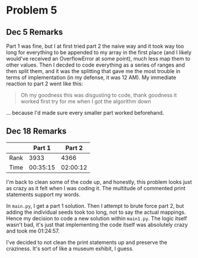 # Problem 5
## Dec 5 Remarks
Part 1 was fine, but I at first tried part 2 the naive way and it took way too long for everything to be appended to my array in the first place (and I likely would've received an OverflowError at some point), much less map them to other values. Then I decded to code everything as a series of ranges and then split them, and it was the splitting that gave me the most trouble in terms of implementation (in my defense, it was 12 AM). My immediate reaction to part 2 went like this:

> Oh my goodness this was disgusting to code, thank goodness it worked first try for me when I got the algorithm down

... because I'd made sure every smaller part worked beforehand.

## Dec 18 Remarks
| | Part 1 | Part 2 |
|---|---|---|
| Rank | 3933 | 4366 |
| Time | 00:35:15 | 02:00:12 |

I'm back to clean some of the code up, and honestly, this problem looks just as crazy as it felt when I was coding it. The multitude of commented print statements support my words.

In `main.py`, I get a part 1 solution. Then I attempt to brute force part 2, but adding the individual seeds took too long, not to say the actual mappings. Hence my decision to code a new solution within `main1.py`. The logic itself wasn't bad, it's just that implementing the code itself was absolutely crazy and took me 01:24:57.

I've decided to not clean the print statements up and preserve the craziness. It's sort of like a museum exhibit, I guess.